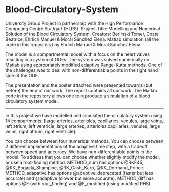 # Blood-Circulatory-System

University Group Project in partnership with the High Performance Computing Centre Stuttgart (HLRS).
Project Title: Modelling and Numerical Solution of the Blood Circulatory System.
Creators: Berlinski Tomer, Costa Beatrice, Ehrlich Manuel & Moral Sánchez Elena.
Matlab simulation (all the code in this repository) by Ehrlich Manuel & Moral Sánchez Elena.

The model is a compartmental model with a focus on the heart valves resulting in a system of ODEs. The system was solved numerically on Matlab using appropriately modified adaptive Range-Kutta methods. One of the challenges was to deal with non-differentiable points in the right hand side of the ODE.

The presentation and the poster attached were presented towards (but before) the end of our work. The report contains all our work. The Matlab code in the repository allows one to reproduce a simulation of a blood circulatory system model. 













------------------------------------------------------------------------------------------------------------------------------------------------------









In this project we have modelled and simulated the circulatory system using 14 compartments: [large arteries, arterioles, capillaries, venules, large veins, left atrium, left ventricle, large arteries, arterioles capillaries, venules, large veins, right atrium, right ventricle].

You can choose between four numerical methods. You can choose between 2 different implementations of the adaptive time step, with a tradeoff between speed and accuracy. We have non-differentiable points in the model. To address that you can choose whether slightly modify the model, or use a root-finding method.
METHOD_num has options @RKF45, @RK_Bogacki_Shampine, @RK_Cash_Karp, @RK_Dormand_Prince.
METHOD_adapative has options @adaptive_deprecated (faster but less accurate) and @adaptive (slower but more accurate).
METHOD_diff has options @F (with root_finding) and @F_modified (using modified RHS).
